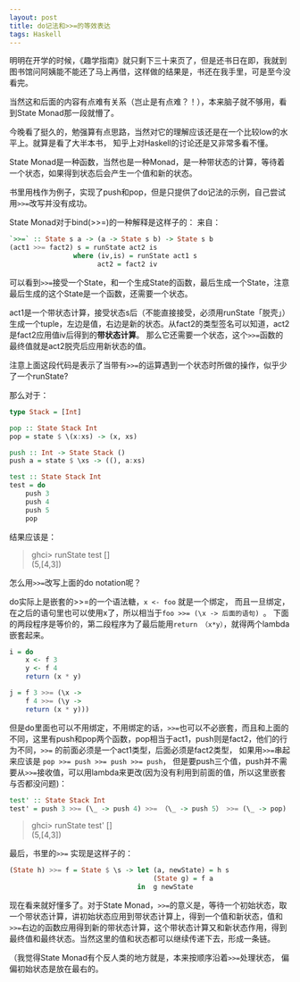 ```yaml
---
layout: post
title: do记法和>>=的等效表达
tags: Haskell
---
```


明明在开学的时候，《趣学指南》就只剩下三十来页了，但是还书日在即，我就到图书馆问阿姨能不能还了马上再借，这样做的结果是，书还在我手里，可是至今没看完。

当然这和后面的内容有点难有关系（岂止是有点难？！），本来脑子就不够用，看到State Monad那一段就懵了。

今晚看了挺久的，勉强算有点思路，当然对它的理解应该还是在一个比较low的水平上。就算是看了大半本书， 知乎上对Haskell的讨论还是又非常多看不懂。

State Monad是一种函数，当然也是一种Monad，是一种带状态的计算，等待着一个状态，如果得到状态后会产生一个值和新的状态。

书里用栈作为例子，实现了push和pop，但是只提供了do记法的示例，自己尝试用`>>=`改写并没有成功。

State Monad对于bind(>>=)的一种解释是这样子的：
来自：<u>[](https://wiki.haskell.org/State_Monad)</u>

```haskell
`>>=` :: State s a -> (a -> State s b) -> State s b 
(act1 >>= fact2) s = runState act2 is 
                where (iv,is) = runState act1 s
                      act2 = fact2 iv
```

可以看到`>>=`接受一个State，和一个生成State的函数，最后生成一个State，注意最后生成的这个State是一个函数，还需要一个状态。

act1是一个带状态计算，接受状态s后（不能直接接受，必须用runState「脱壳」）生成一个tuple，左边是值，右边是新的状态。从fact2的类型签名可以知道，act2是fact2应用值iv后得到的**带状态计算**。 那么它还需要一个状态，这个`>>=`函数的最终值就是act2脱壳后应用新状态的值。
 
注意上面这段代码是表示了当带有`>>=`的运算遇到一个状态时所做的操作，似乎少了一个runState?

那么对于：

```haskell
type Stack = [Int]

pop :: State Stack Int
pop = state $ \(x:xs) -> (x, xs)

push :: Int -> State Stack ()
push a = state $ \xs -> ((), a:xs)

test :: State Stack Int
test = do
    push 3
    push 4
    push 5
    pop 
```

结果应该是：

> ghci> runState test [] <br>
> (5,[4,3])

怎么用`>>=`改写上面的do notation呢？

do实际上是嵌套的>>=的一个语法糖，`x <- foo` 就是一个绑定， 而且一旦绑定，在之后的语句里也可以使用x了，所以相当于`foo >>= (\x -> 后面的语句) `。 下面的两段程序是等价的，第二段程序为了最后能用`return （x*y）`，就得两个lambda嵌套起来。

```haskell
i = do
    x <- f 3
    y <- f 4
    return (x * y)

j = f 3 >>= (\x ->
    f 4 >>= (\y ->
    return (x * y)))
```

但是do里面也可以不用绑定，不用绑定的话，`>>=`也可以不必嵌套，而且和上面的不同，这里有push和pop两个函数，pop相当于act1，push则是fact2，他们的行为不同，`>>=` 的前面必须是一个act1类型，后面必须是fact2类型， 如果用`>>=`串起来应该是 `pop >>= push >>= push >>= push`，
但是要push三个值，push并不需要从`>>=`接收值，可以用lambda来更改(因为没有利用到前面的值，所以这里嵌套与否都没问题)：

```haskell
test' :: State Stack Int
test' = push 3 >>= (\_ -> push 4) >>= （\_ -> push 5） >>= (\_ -> pop)
```

> ghci> runState test' [] <br>
> (5,[4,3])

最后，书里的`>>=` 实现是这样子的：

```haskell
(State h) >>= f = State $ \s -> let (a, newState) = h s
                                    (State g) = f a
                                in  g newState
```

现在看来就好懂多了。对于State Monad，`>>=`的意义是，等待一个初始状态，取一个带状态计算，讲初始状态应用到带状态计算上，得到一个值和新状态，值和`>>=`右边的函数应用得到新的带状态计算，这个带状态计算又和新状态作用，得到最终值和最终状态。当然这里的值和状态都可以继续传递下去，形成一条链。

（我觉得State Monad有个反人类的地方就是，本来按顺序沿着`>>=`处理状态， 偏偏初始状态是放在最右的。
